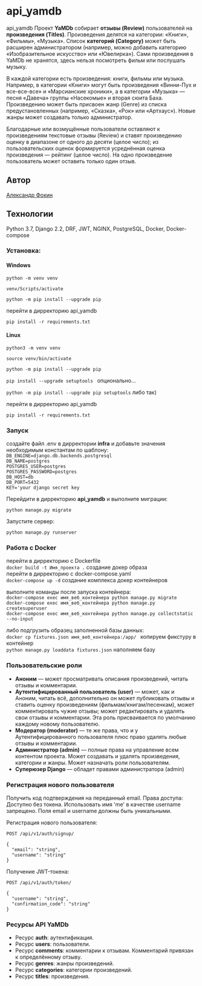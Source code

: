 # api_yamdb
api_yamdb
Проект **YaMDb** собирает **отзывы (Review)** пользователей на **произведения (Titles)**. Произведения делятся на категории: «Книги», «Фильмы», «Музыка». Список **категорий (Category)** может быть расширен администратором (например, можно добавить категорию «Изобразительное искусство» или «Ювелирка»).
Сами произведения в YaMDb не хранятся, здесь нельзя посмотреть фильм или послушать музыку.

В каждой категории есть произведения: книги, фильмы или музыка. Например, в категории «Книги» могут быть произведения «Винни-Пух и все-все-все» и «Марсианские хроники», а в категории «Музыка» — песня «Давеча» группы «Насекомые» и вторая сюита Баха.
Произведению может быть присвоен жанр (Genre) из списка предустановленных (например, «Сказка», «Рок» или «Артхаус»). Новые жанры может создавать только администратор.

Благодарные или возмущённые пользователи оставляют к произведениям текстовые отзывы (Review) и ставят произведению оценку в диапазоне от одного до десяти (целое число); из пользовательских оценок формируется усреднённая оценка произведения — рейтинг (целое число). На одно произведение пользователь может оставить только один отзыв.

## Автор  
[Александр Фокин](https://github.com/Wegnagun)

## Технологии
Python 3.7, Django 2.2, DRF, JWT, NGINX, PostgreSQL, Docker, Docker-compose

### Установка: 
#### Windows
`python -m venv venv `

`venv/Scripts/activate `

`python -m pip install --upgrade pip `

перейти в дирректорию api_yamdb  

`pip install -r requirements.txt `

#### Linux
`python3 -m venv venv `

`source venv/bin/activate `

`python -m pip install --upgrade pip `

`pip install --upgrade setuptools ` опционально...

`python -m pip install --upgrade pip setuptools` либо так)  

перейти в дирректорию api_yamdb  

`pip install -r requirements.txt `

### Запуск
создайте файл .env в дирректории **infra** и добавьте значения необходимым константам по шаблону:  
`DB_ENGINE=django.db.backends.postgresql`  
`DB_NAME=postgres`  
`POSTGRES_USER=postgres`  
`POSTGRES_PASSWORD=postgres`  
`DB_HOST=db`  
`DB_PORT=5432`  
`KEY='your django secret key`  

Перейдити в дирректорию **api_yamdb** и выполните миграции:

`python manage.py migrate `

Запустите сервер:

`python manage.py runserver`  

### Работа с Docker  

перейти в дирректорию с Dockerfile  
`docker build -t Имя_проекта .` создание докер образа  
перейти в дирректорию с docker-compose.yaml  
`docker-compose up -d` создание комплекса докер контейнеров  

выполните команды после запуска контейнера:  
`docker-compose exec имя_веб_контейнера python manage.py migrate`  
`docker-compose exec имя_веб_контейнера python manage.py createsuperuser`  
`docker-compose exec имя_веб_контейнера python manage.py collectstatic --no-input`  

либо подгрузить образец заполненной базы данных:  
`docker cp fixtures.json имя_веб_контейнера:/app/ ` копируем фикстуру в контейнер  
`python manage.py loaddata fixtures.json` наполняем базу  

### Пользовательские роли
- **Аноним** — может просматривать описания произведений, читать отзывы и комментарии.
- **Аутентифицированный пользователь (user)** — может, как и Аноним, читать всё, дополнительно он может публиковать отзывы и ставить оценку произведениям (фильмам/книгам/песенкам), может комментировать чужие отзывы; может редактировать и удалять свои отзывы и комментарии. Эта роль присваивается по умолчанию каждому новому пользователю.
- **Модератор (moderator)** — те же права, что и у Аутентифицированного пользователя плюс право удалять любые отзывы и комментарии.
- **Администратор (admin)** — полные права на управление всем контентом проекта. Может создавать и удалять произведения, категории и жанры. Может назначать роли пользователям.
- **Суперюзер Django** — обладет правами администратора (admin)

### Регистрация нового пользователя
Получить код подтверждения на переданный email.
Права доступа: Доступно без токена.
Использовать имя 'me' в качестве username запрещено.
Поля email и username должны быть уникальными.

Регистрация нового пользователя:
```
POST /api/v1/auth/signup/

{
  "email": "string",
  "username": "string"
}
```

Получение JWT-токена:
```
POST /api/v1/auth/token/

{
  "username": "string",
  "confirmation_code": "string"
}
```

### Ресурсы API YaMDb
- Ресурс **auth**: аутентификация.
- Ресурс **users**: пользователи.
- Ресурс **comments**: комментарии к отзывам. Комментарий привязан к определённому отзыву.
- Ресурс **genres**: жанры произведений.
- Ресурс **categories**: категории произведений.
- Ресурс **titles**: произведения.
